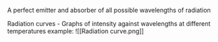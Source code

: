 A perfect emitter and absorber of all possible wavelengths of radiation

Radiation curves - Graphs of intensity against wavelengths at different temperatures
example:
![[Radiation curve.png]]